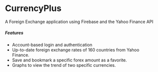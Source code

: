 # CurrencyPlus
A Foreign Exchange application using Firebase and the Yahoo Finance API

##### Features 
- Account-based login and authentication
- Up-to-date foreign exchange rates of 160 countries from Yahoo Finance.
- Save and bookmark a specific forex amount as a favorite.
- Graphs to view the trend of two specific currencies.

